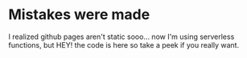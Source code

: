 # Mistakes were made

I realized github pages aren't static sooo... now I'm using serverless functions, but HEY! the code is here so take a peek if you really want.
